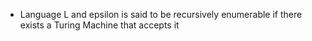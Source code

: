 - Language L and epsilon is said to be recursively enumerable if there exists a Turing Machine that accepts it